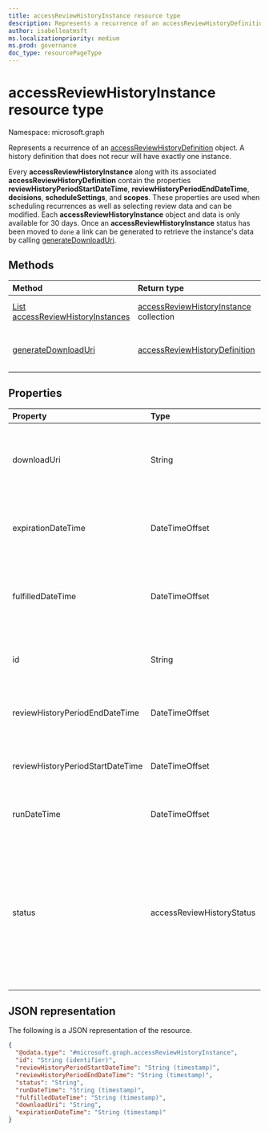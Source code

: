 ```yaml
---
title: accessReviewHistoryInstance resource type
description: Represents a recurrence of an accessReviewHistoryDefinition object.
author: isabelleatmsft
ms.localizationpriority: medium
ms.prod: governance
doc_type: resourcePageType
---
```


# accessReviewHistoryInstance resource type

Namespace: microsoft.graph

 Represents a recurrence of an [accessReviewHistoryDefinition](accessreviewhistorydefinition.md) object. A history definition that does not recur will have exactly one instance.

 Every **accessReviewHistoryInstance** along with its associated **accessReviewHistoryDefinition** contain the properties **reviewHistoryPeriodStartDateTime**, **reviewHistoryPeriodEndDateTime**, **decisions**, **scheduleSettings**, and **scopes**. These properties are used when scheduling recurrences as well as selecting review data and can be modified. Each **accessReviewHistoryInstance** object and data is only available for 30 days. Once an **accessReviewHistoryInstance** status has been moved to `done` a link can be generated to retrieve the instance's data by calling [generateDownloadUri](../api/accessreviewhistoryinstance-generatedownloaduri.md).

## Methods

| Method                                                                                      | Return type                                                              | Description                                                                                                        |
| :------------------------------------------------------------------------------------------ | :----------------------------------------------------------------------- | :----------------------------------------------------------------------------------------------------------------- |
| [List accessReviewHistoryInstances](../api/accessreviewhistorydefinition-list-instances.md) | [accessReviewHistoryInstance](accessreviewhistoryinstance.md) collection | Retrieve a list of the [accessReviewHistoryInstance](accessreviewhistoryinstance.md) objects and their properties. |
| [generateDownloadUri](../api/accessreviewhistoryinstance-generatedownloaduri.md)            | [accessReviewHistoryDefinition](accessreviewhistorydefinition.md)        | Generates a URI which can be used to retrieve the instance's review history data.                                  |

## Properties

| Property                         | Type                      | Description                                                                                                                                                                                                                                                                                                                                                        |
| :------------------------------- | :------------------------ | :----------------------------------------------------------------------------------------------------------------------------------------------------------------------------------------------------------------------------------------------------------------------------------------------------------------------------------------------------------------- |
| downloadUri                      | String                    | Uri which can be used to retrieve review history data. This URI will be active for 24 hours after being generated. Required.                                                                                                                                                                                                                                       |
| expirationDateTime               | DateTimeOffset            | Timestamp when this instance and associated data expires and the history is deleted. Required.                                                                                                                                                                                                                                                                     |
| fulfilledDateTime                | DateTimeOffset            | Timestamp when all of the available data for this instance was collected. This will be set after this instance's status is set to `done`. Required.                                                                                                                                                                                                                |
| id                               | String                    | The assigned unique identifier of an access review history instance. Read-only. Required.                                                                                                                                                                                                                                                                          |
| reviewHistoryPeriodEndDateTime   | DateTimeOffset            | Timestamp, reviews ending on or before this date will be included in the fetched history data.                                                                                                                                                                                                                                                                     |
| reviewHistoryPeriodStartDateTime | DateTimeOffset            | Timestamp, reviews starting on or after this date will be included in the fetched history data.                                                                                                                                                                                                                                                                    |
| runDateTime                      | DateTimeOffset            | Timestamp when the instance's history data is scheduled to be generated.                                                                                                                                                                                                                                                                                           |
| status                           | accessReviewHistoryStatus | Represents the status of the review history data collection. The possible values are: `done`, `inProgress`, `error`, `requested`, `unknownFutureValue`. Once the **status** has been marked as `done`, a link can be generated to retrieve the instance's data by calling [generateDownloadUri](../api/accessreviewhistoryinstance-generatedownloaduri.md) method. |

## JSON representation

The following is a JSON representation of the resource.

<!-- {
  "blockType": "resource",
  "keyProperty": "id",
  "@odata.type": "microsoft.graph.accessReviewHistoryInstance",
  "baseType": "microsoft.graph.entity",
  "openType": false
}
-->

```json
{
  "@odata.type": "#microsoft.graph.accessReviewHistoryInstance",
  "id": "String (identifier)",
  "reviewHistoryPeriodStartDateTime": "String (timestamp)",
  "reviewHistoryPeriodEndDateTime": "String (timestamp)",
  "status": "String",
  "runDateTime": "String (timestamp)",
  "fulfilledDateTime": "String (timestamp)",
  "downloadUri": "String",
  "expirationDateTime": "String (timestamp)"
}
```
